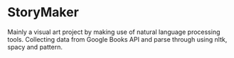 # StoryMaker
Mainly a visual art project by making use of natural language processing tools. Collecting data from Google Books API and parse through using nltk, spacy and pattern. 
